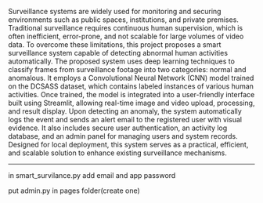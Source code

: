Surveillance systems are widely used for monitoring and securing environments such as
public spaces, institutions, and private premises. Traditional surveillance requires
continuous human supervision, which is often inefficient, error-prone, and not scalable
for large volumes of video data. To overcome these limitations, this project proposes a
smart surveillance system capable of detecting abnormal human activities automatically.
The proposed system uses deep learning techniques to classify frames from surveillance
footage into two categories: normal and anomalous. It employs a Convolutional Neural
Network (CNN) model trained on the DCSASS dataset, which contains labeled instances
of various human activities. Once trained, the model is integrated into a user-friendly
interface built using Streamlit, allowing real-time image and video upload, processing,
and result display.
Upon detecting an anomaly, the system automatically logs the event and sends an alert
email to the registered user with visual evidence. It also includes secure user
authentication, an activity log database, and an admin panel for managing users and
system records. Designed for local deployment, this system serves as a practical, efficient,
and scalable solution to enhance existing surveillance mechanisms.

***************************************************************************

in smart_survilance.py add email and app password 

put admin.py in pages folder(create one)

